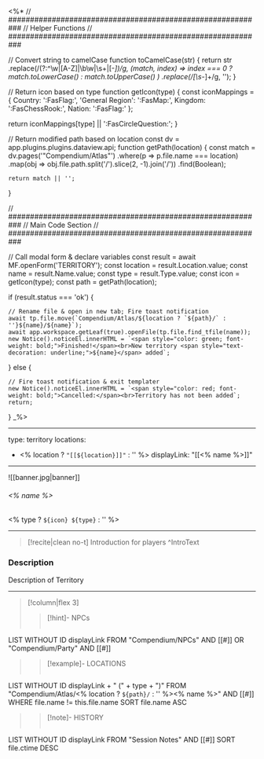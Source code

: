 <%*
// ###########################################################
//                        Helper Functions
// ###########################################################

// Convert string to camelCase
function toCamelCase(str) {
  return str
    .replace(/(?:^\w|[A-Z]|\b\w|\s+|[-_])/g, (match, index) =>
      index === 0 ? match.toLowerCase() : match.toUpperCase()
    )
    .replace(/[\s-_]+/g, '');
}

// Return icon based on type
function getIcon(type) {
  const iconMappings = {
    Country: ':FasFlag:',
    'General Region': ':FasMap:',
    Kingdom: ':FasChessRook:',
    Nation: ':FasFlag:'
  };

  return iconMappings[type] || ':FasCircleQuestion:';
}


// Return modified path based on location
const dv = app.plugins.plugins.dataview.api;
function getPath(location) {
    const match = dv.pages('"Compendium/Atlas"')
        .where(p => p.file.name === location)
        .map(obj => obj.file.path.split('/').slice(2, -1).join('/'))
        .find(Boolean);

    return match || '';
}

// ###########################################################
//                        Main Code Section
// ###########################################################

// Call modal form & declare variables
const result = await MF.openForm('TERRITORY');
const location = result.Location.value;
const name = result.Name.value;
const type = result.Type.value;
const icon = getIcon(type);
const path = getPath(location);

if (result.status === 'ok') {

    // Rename file & open in new tab; Fire toast notification
    await tp.file.move(`Compendium/Atlas/${location ? `${path}/` : ''}${name}/${name}`);
    await app.workspace.getLeaf(true).openFile(tp.file.find_tfile(name));
    new Notice().noticeEl.innerHTML = `<span style="color: green; font-weight: bold;">Finished!</span><br>New territory <span style="text-decoration: underline;">${name}</span> added`;

} else {

    // Fire toast notification & exit templater
    new Notice().noticeEl.innerHTML = `<span style="color: red; font-weight: bold;">Cancelled:</span><br>Territory has not been added`;
    return;
}
_%>

---
type: territory
locations:
 - <% location ? `"[[${location}]]"` : '' %>
displayLink: "[[<% name %>]]"
---

![[banner.jpg|banner]]
###### <% name %>
<span class="sub2"><% type ? `${icon} ${type}` : '' %></span>

---

> [!recite|clean no-t]
>	Introduction for players
>^IntroText

### Description
Description of Territory

---

> [!column|flex 3]
>> [!hint]-  NPCs
>>```dataview
LIST WITHOUT ID displayLink
FROM "Compendium/NPCs" AND [[#]] OR "Compendium/Party" AND [[#]] 
> 
>> [!example]- LOCATIONS
>>```dataview
LIST WITHOUT ID displayLink + " (" + type + ")"
FROM "Compendium/Atlas/<% location ? `${path}/` : '' %><% name %>" AND [[#]]
WHERE file.name != this.file.name
SORT file.name ASC
>
>> [!note]- HISTORY
>>```dataview
LIST WITHOUT ID displayLink
FROM "Session Notes" AND [[#]]
SORT file.ctime DESC